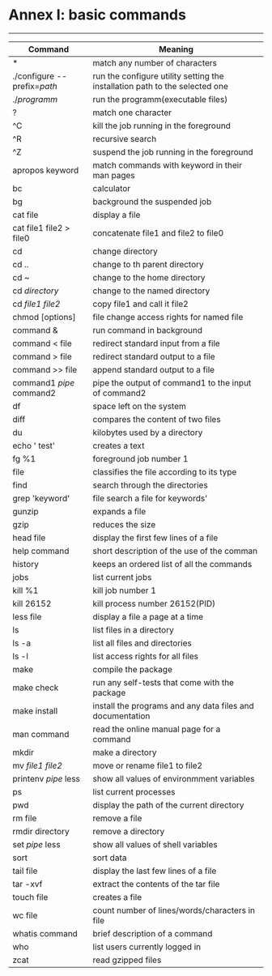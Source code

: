 # Annex I: basic commands
---


| **Command** | **Meaning** |
|---------------|------------------|
|*	|match any number of characters|
|./configure --prefix=*path*| run the configure utility setting the installation path to the selected one|
|./*programm*|run the programm(executable files)|
|?|	match one character|
|^C	|kill the job running in the foreground|
|^R|	 recursive search|
|^Z	|suspend the job running in the foreground|
|apropos keyword|	match commands with keyword in their man pages|
|bc |calculator|
|bg	|background the suspended job|
| cat file | display a file|
|cat file1 file2 > file0|	concatenate file1 and file2 to file0|
| cd | change directory|
| cd .. | change to th parent directory|
| cd ~ | change to the home directory|
| cd *directory* | change to the named directory|
| cd *file1 file2*| copy file1 and call it file2|
|chmod [options] |file	 change access rights for named file|
|command &|	run command in background|
|command < file	|redirect standard input from a file|
| command > file |	redirect standard output to a file|
|command >> file|	append standard output to a file|
|command1 *pipe* command2|	pipe the output of command1 to the input of command2|
|df |	space left on the system|
|diff |compares the content of two files|
|du |kilobytes used by a directory|
| echo ' test' | creates a text |
|fg %1	|foreground job number 1|
|file	|classifies the file according to its type|
|find|	search through the directories|
|grep 'keyword' |file	search a file for keywords'|
|gunzip|expands a file|
|gzip|	reduces the size|
| head file | display the first few lines of a file|
|help command| short description of the use of the comman|
|history	|keeps an ordered list of all the commands|
|jobs|	list current jobs|
|kill %1|	 kill job number 1|
|kill 26152	|kill process number 26152(PID)|
| less file | display a file a page at a time|
| ls| list files in a directory|
| ls -a | list all files and directories|
|ls -l |	list access rights for all files|
|make| compile the package|
|make check|  run any self-tests that come with the package|
|make install|  install the programs and any data files and documentation|
|man command|	read the online manual page for a command|
| mkdir | make a directory|
| mv *file1 file2*| move or rename file1 to file2|
|printenv *pipe* less|show all values of environmment variables|
|ps	|list current processes|
| pwd | display the path of the current directory|
| rm file | remove a file|
| rmdir directory | remove a directory|
|set *pipe* less|show all values of shell variables|
|sort|	sort data|
| tail file| display the last few lines of a file|
|tar -xvf|extract the contents of the tar file|
| touch file| creates a file|
|wc file|	count number of lines/words/characters in file|
|whatis command|	brief description of a command|
|who|	list users currently logged in |
|zcat	|read gzipped files|



